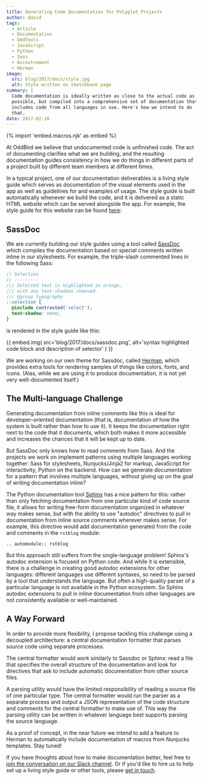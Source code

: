 ```yaml
---
title: Generating Code Documentation for Polyglot Projects
author: david
tags:
  - Article
  - Documentation
  - OddTools
  - JavaScript
  - Python
  - Sass
  - Accoutrement
  - Herman
image:
  src: blog/2017/docs/style.jpg
  alt: Style written on sketchbook page
summary: |
  Code documentation is ideally written as close to the actual code as
  possible, but compiled into a comprehensive set of documentation that
  includes code from all languages in use. Here's how we intend to do
  that.
date: 2017-02-10
---
```


{% import 'embed.macros.njk' as embed %}

At OddBird we believe that undocumented code is unfinished code. The act
of documenting clarifies what we are building, and the resulting
documentation guides consistency in how we do things in different parts
of a project built by different team members at different times.

In a typical project, one of our documentation deliverables is a living
style guide which serves as documentation of the visual elements used in
the app as well as guidelines for and examples of usage. The style guide
is built automatically whenever we build the code, and it is delivered
as a static HTML website which can be served alongside the app. For
example, the style guide for this website can be found [here][]:

[here]: /styleguide/

## SassDoc

We are currently building our style guides using a tool called [SassDoc]
which compiles the documentation based on special comments written
inline in our stylesheets. For example, the triple-slash commented lines
in the following Sass:

```scss
// Selection
// ---------
/// Selected text is highlighted in orange,
/// with any text-shadows removed.
/// @group typography
::selection {
  @include contrasted('select');
  text-shadow: none;
}
```

is rendered in the style guide like this:

{{ embed.img(
  src='blog/2017/docs/sassdoc.png',
  alt='syntax highlighted code block and description of selector'
) }}

We are working on our own theme for Sassdoc, called [Herman], which
provides extra tools for rendering samples of things like colors, fonts,
and icons. (Alas, while we are using it to produce documentation, it is
not yet very well-documented itself.)

[SassDoc]: http://sassdoc.com/
[Herman]: https://github.com/oddbird/sassdoc-theme-herman/

## The Multi-language Challenge

Generating documentation from inline comments like this is ideal for
developer-oriented documentation (that is, documentation of how the
system is built rather than how to use it). It keeps the documentation
right next to the code that it documents, which both makes it more
accessible and increases the chances that it will be kept up to date.

But SassDoc only knows how to read comments from Sass. And the projects
we work on implement patterns using multiple languages working together:
Sass for stylesheets, Nunjucks/Jinja2 for markup, JavaScript for
interactivity, Python on the backend. How can we generate documentation
for a pattern that involves multiple languages, without giving up on the
goal of writing documentation inline?

The Python documentation tool [Sphinx] has a nice pattern for this:
rather than only fetching documentation from one particular kind of code
source file, it allows for writing free-form documentation organized in
whatever way makes sense, but with the ability to use "autodoc"
directives to pull in documentation from inline source comments wherever
makes sense. For example, this directive would add documentation
generated from the code and comments in the `rstblog` module:

```
.. automodule:: rstblog
```

But this approach still suffers from the single-language problem!
Sphinx's autodoc extension is focused on Python code. And while it is
extensible, there is a challenge in creating good autodoc extensions for
other languages: different languages use different syntaxes, so need to
be parsed by a tool that understands the language. But often a
high-quality parser of a particular language is not available in the
Python ecosystem. So Sphinx autodoc extensions to pull in inline
documentation from other languages are not consistently available or
well-maintained.

[Sphinx]: https://www.sphinx-doc.org/

## A Way Forward

In order to provide more flexibility, I propose tackling this challenge
using a decoupled architecture: a central documentation formatter that
parses source code using separate processes.

The central formatter would work similarly to Sassdoc or Sphinx: read a
file that specifies the overall structure of the documentation and look
for directives that ask to include automatic documentation from other
source files.

A parsing utility would have the limited responsibility of reading a
source file of one particular type. The central formatter would run the
parser as a separate process and output a JSON representation of the
code structure and comments for the central formatter to make use of.
This way the parsing utility can be written in whatever language best
supports parsing the source language.

As a proof of concept, in the near future we intend to add a feature to
Herman to automatically include documentation of macros from Nunjucks
templates. Stay tuned!

If you have thoughts about how to make documentation better, feel free
to [join the conversation on our Slack channel]. Or if you'd like to
hire us to help set up a living style guide or other tools, please [get
in touch].

[join the conversation on our Slack channel]: http://friends.oddbird.net/
[get in touch]: /contact/
